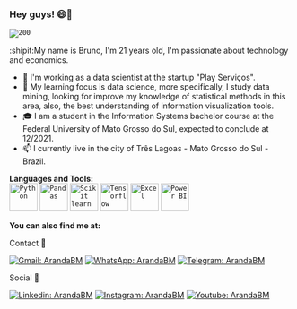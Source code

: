 ### Hey guys! 😄👋
<code><img src="https://i.ibb.co/bm33B2d/200.gif" alt="200" border="0"></code>

:shipit:My name is Bruno, I'm 21 years old, I'm passionate about technology and economics.

- 🔭 I'm working as a data scientist at the startup "Play Serviços".
- :blue_book: My learning focus is data science, more specifically, I study data mining, looking for improve my knowledge of statistical methods in this area, also, the best understanding of information visualization tools.
- :mortar_board:  I am a student in the Information Systems bachelor course at the Federal University of Mato Grosso do Sul, expected to conclude at 12/2021.
- 📫 I currently live in the city of Três Lagoas - Mato Grosso do Sul - Brazil.

**Languages and Tools:**<br>
<code><img height="50" src="https://img.icons8.com/dusk/50/000000/python.png" alt="Python"></code>
<code><img height="50" src="https://i.ibb.co/s9Rs181/pandas-logo-300.png" alt="Pandas"></code>
<code><img height="50" src="https://i.ibb.co/QdbLjW8/1200px-Scikit-learn-logo-small-svg.png" alt="Scikit learn" border="0"></code>
<code><img height="50" src="https://i.ibb.co/Mkjqb6q/Tensorflow-logo-svg.png" alt="Tensorflow" border="0"></code>
<code><img height="50" src="https://i.ibb.co/FHVR76K/microsoft-excel-2019-v1.png" alt="Excel" border="0"></code>
<code><img height="50" src="https://i.ibb.co/mTkTgbV/png-transparent-power-bi-business-intelligence-microsoft-analytics-microsoft-text-rectangle-logo.png" alt="Power BI" border="0"></code>


**You can also find me at:**

Contact :iphone:

[![Gmail: ArandaBM](https://img.shields.io/badge/Gmail-D14836?style=for-the-badge&logo=gmail&logoColor=white&link=mailto:brunomoraesaranda1@gmail.com)](mailto:brunomoraesaranda1@gmail.com)
[![WhatsApp: ArandaBM](https://img.shields.io/badge/WhatsApp-25D366?style=for-the-badge&logo=whatsapp&logoColor=white&link=https://api.whatsapp.com/send?phone=5518997993636)](https://api.whatsapp.com/send?phone=5518997993636)
[![Telegram: ArandaBM](https://img.shields.io/badge/Telegram-2CA5E0?style=for-the-badge&logo=telegram&logoColor=white&link=https://t.me/arandabm)](https://t.me/arandabm)

Social :speech_balloon:

[![Linkedin: ArandaBM](https://img.shields.io/badge/LinkedIn-0077B5?style=for-the-badge&logo=linkedin&logoColor=white&link=https://www.linkedin.com/in/brunomaranda/)](https://www.linkedin.com/in/brunomaranda/)
[![Instagram: ArandaBM](https://img.shields.io/badge/Instagram-E4405F?style=for-the-badge&logo=instagram&logoColor=white&link=https://www.instagram.com/brunomoraesaranda/)](https://www.instagram.com/brunomoraesaranda/)
[![Youtube: ArandaBM](https://img.shields.io/badge/YouTube-FF0000?style=for-the-badge&logo=youtube&logoColor=white&link=https://www.youtube.com/channel/UC6BuuInO6fEi2-4j4_Fk76g)](https://www.youtube.com/channel/UC6BuuInO6fEi2-4j4_Fk76g)
